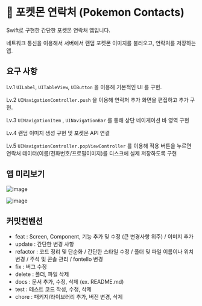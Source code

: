 # 🎄 포켓몬 연락처 (Pokemon Contacts)

Swift로 구현한 간단한 포켓몬 연락처 앱입니다.

네트워크 통신을 이용해서 서버에서 랜덤 포켓몬 이미지를 불러오고, 연락처를 저장하는 앱.

## 요구 사항

Lv.1 `UILabel`, `UITableView`, `UIButton` 을 이용해 기본적인 UI 를 구현.

Lv.2 `UINavigationController.push` 을 이용해 연락처 추가 화면을 편집하고 추가 구현.

Lv.3 `UINavigationItem` , `UINavigationBar` 를 통해 상단 네이게이션 바 영역 구현

Lv.4 랜덤 이미지 생성 구현 및 포켓몬 API 연결

Lv.5 `UINavigationController.popViewController` 를 이용해 적용 버튼을 누르면 연락처 데이터(이름/전화번호/프로필이미지)를 디스크에 실제 저장하도록 구현

## 앱 미리보기

![image](https://github.com/user-attachments/assets/7d011120-ace7-4f9b-bef5-cd5e347ce65b)

![image](https://github.com/user-attachments/assets/18275473-13ab-41db-9f51-3473f277d328)

## 커밋컨벤션

- feat : Screen, Component, 기능 추가 및 수정 (큰 변경사항 위주) / 이미지 추가
- update : 간단한 변경 사항
- refactor : 코드 정리 및 단순화 / 간단한 스타일 수정 / 폴더 및 파일 이름이나 위치 변경 / 주석 및 콘솔 관리 / fontello 변경
- fix : 버그 수정
- delete : 폴더, 파일 삭제
- docs : 문서 추가, 수정, 삭제 (ex. README.md)
- test : 테스트 코드 작성, 수정, 삭제
- chore : 패키지/라이브러리 추가, 버전 변경, 삭제
